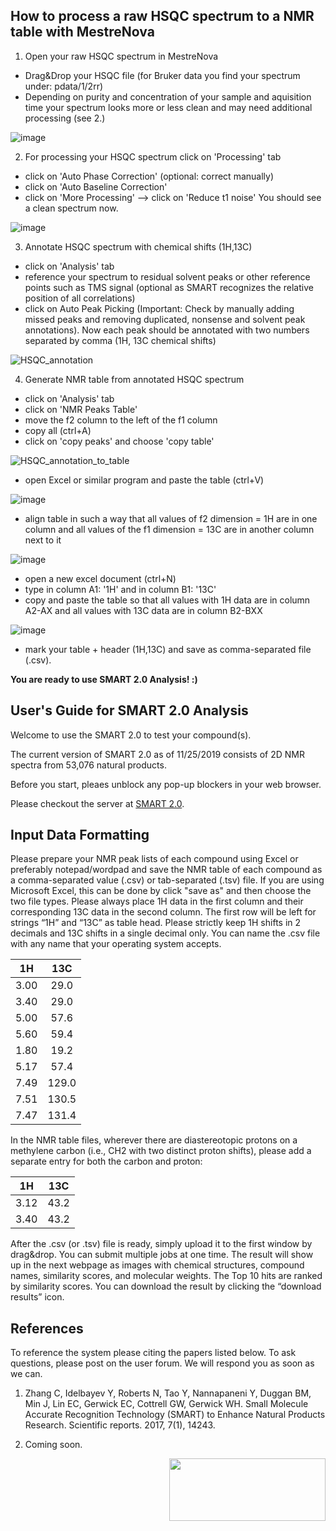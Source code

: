 
## How to process a raw HSQC spectrum to a NMR table with MestreNova

1. Open your raw HSQC spectrum in MestreNova
- Drag&Drop your HSQC file (for Bruker data you find your spectrum under: pdata/1/2rr)
- Depending on purity and concentration of your sample and aquisition time your
spectrum looks more or less clean and may need additional processing (see 2.)

![image](https://user-images.githubusercontent.com/57916837/70353294-f153a680-1821-11ea-96fb-85f3fea4f2b4.png)

2. For processing your HSQC spectrum click on 'Processing' tab
- click on 'Auto Phase Correction' (optional: correct manually)
- click on 'Auto Baseline Correction'
- click on 'More Processing' --> click on 'Reduce t1 noise'
You should see a clean spectrum now.

![image](https://user-images.githubusercontent.com/57916837/70353422-2b24ad00-1822-11ea-90a9-424dd2619d1a.png)

3.  Annotate HSQC spectrum with chemical shifts (1H,13C)
- click on 'Analysis' tab
- reference your spectrum to residual solvent peaks or other reference points such as TMS signal (optional as SMART recognizes the relative position of all correlations)
- click on Auto Peak Picking (Important: Check by manually adding missed peaks and removing duplicated, nonsense and solvent peak annotations).
Now each peak should be annotated with two numbers separated by comma (1H, 13C chemical shifts)

![HSQC_annotation](https://user-images.githubusercontent.com/57916837/70353559-7939b080-1822-11ea-84ea-87cc07946574.png)

4. Generate NMR table from annotated HSQC spectrum
- click on 'Analysis' tab
- click on 'NMR Peaks Table'
- move the f2 column to the left of the f1 column
- copy all (ctrl+A)
- click on 'copy peaks' and choose 'copy table'

![HSQC_annotation_to_table](https://user-images.githubusercontent.com/57916837/70353982-6a9fc900-1823-11ea-8704-7458b0a7f783.png)

- open Excel or similar program and paste the table (ctrl+V)

![image](https://user-images.githubusercontent.com/57916837/70354067-958a1d00-1823-11ea-93da-9eaf03f11d2f.png)

- align table in such a way that all values of f2 dimension = 1H are in one column and all values of the f1 dimension = 13C are in another column next to it

![image](https://user-images.githubusercontent.com/57916837/70354383-409ad680-1824-11ea-8847-7eaa167779be.png)

- open a new excel document (ctrl+N)
- type in column A1: '1H' and in column B1: '13C'
- copy and paste the table so that all values with 1H data are in column A2-AX and all values with 13C data are in column B2-BXX

![image](https://user-images.githubusercontent.com/57916837/70354216-e3068a00-1823-11ea-9ac9-cb51e5381091.png)

- mark your table + header (1H,13C) and save as comma-separated file (.csv).

**You are ready to use SMART 2.0 Analysis! :)**


## User's Guide for SMART 2.0 Analysis

Welcome to use the SMART 2.0 to test your compound(s). 

The current version of SMART 2.0 as of 11/25/2019 consists of 2D NMR spectra from 53,076 natural products. 

Before you start, pleaes unblock any pop-up blockers in your web browser.

Please checkout the server at [SMART 2.0](https://smart.ucsd.edu/classic).

## Input Data Formatting

Please prepare your NMR peak lists of each compound using Excel or preferably notepad/wordpad and save the NMR table of each compound as a comma-separated value (.csv) or tab-separated (.tsv) file. If you are using Microsoft Excel, this can be done by click "save as" and then choose the two file types. Please always place 1H data in the first column and their corresponding 13C data in the second column. The first row will be left for strings “1H” and “13C” as table head. Please strictly keep 1H shifts in 2 decimals and 13C shifts in a single decimal only. You can name the .csv file with any name that your operating system accepts.

|     1H     |     13C     |
|:----------:|:-----------:|
|    3.00    |     29.0    |
|    3.40    |     29.0    |
|    5.00    |     57.6    |
|    5.60    |     59.4    |
|    1.80    |     19.2    |
|    5.17    |     57.4    |
|    7.49    |    129.0    |
|    7.51    |    130.5    |
|    7.47    |    131.4    |

In the NMR table files, wherever there are diastereotopic protons on a methylene carbon (i.e., CH2 with two distinct proton shifts), please add a separate entry for both the carbon and proton:

|     1H     |     13C     |
|:----------:|:-----------:| 
| 3.12       | 43.2        |
| 3.40       | 43.2        | 

After the .csv (or .tsv) file is ready, simply upload it to the first window by drag&drop. You can submit multiple jobs at one time. The result will show up in the next webpage as images with chemical structures, compound names, similarity scores, and molecular weights. The Top 10 hits are ranked by similarity scores. You can download the result by clicking the “download results” icon.

## References

To reference the system please citing the papers listed below. To ask questions, please post on the user forum. We will respond you as soon as we can.

1. Zhang C, Idelbayev Y, Roberts N, Tao Y, Nannapaneni Y, Duggan BM, Min J, Lin EC, Gerwick EC, Cottrell GW, Gerwick WH. Small Molecule Accurate Recognition Technology (SMART) to Enhance Natural Products Research. Scientific reports. 2017, 7(1), 14243.

2. Coming soon.

<img src="https://user-images.githubusercontent.com/20175888/70386594-ecd8dc00-194e-11ea-8378-ba1929e90ae4.png" align="right" width="250" height="100" >
